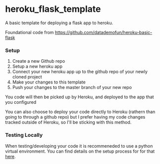 # heroku_flask_template

A basic template for deploying a flask app to heroku.

Foundational code from https://github.com/datademofun/heroku-basic-flask

### Setup

1. Create a new Github repo
2. Setup a new heroku app
3. Connect your new heroku app up to the github repo of your newly cloned project
4. Make your changes to this template
5. Push your changes to the master branch of your new repo

You code will then be picked up by Heroku, and deployed to the app that you configured

You can also choose to deploy your code directly to Heroku (rathern than going to through a github repo) but I prefer having my code changes tracked outside of Heroku, so I'll be sticking with this method.

### Testing Locally

When testing/developing your code it is recommeneded to use a python virtual environment. You can find details on the setup process for for that [here](https://github.com/HaywardPeirce/WoL_server#setup). 